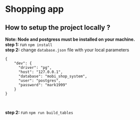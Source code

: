 # Shopping app

## How to setup the project locally ?

**Note: Node and postgress must be installed on your machine.**<br>
**step 1:** run ```npm install ``` <br>
**step 2:** change ```database.json``` file with your local parameters
```
{
    "dev": {
      "driver": "pg",
      "host": "127.0.0.1",
      "database": "mobi_shop_system",
      "user": "postgres",
      "password": "mark1999"
    }
}
```
<br>

**step 2:** run ```npm run build_tables ```






 
